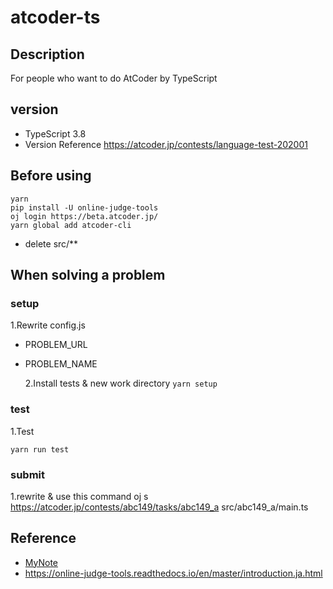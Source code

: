 # atcoder-ts

## Description

For people who want to do AtCoder by TypeScript

## version

- TypeScript 3.8
- Version Reference https://atcoder.jp/contests/language-test-202001

## Before using

```
yarn
pip install -U online-judge-tools
oj login https://beta.atcoder.jp/
yarn global add atcoder-cli
```

- delete src/\*\*

## When solving a problem

### setup

1.Rewrite config.js

- PROBLEM_URL
- PROBLEM_NAME

  2.Install tests & new work directory
  `yarn setup`

### test

1.Test

`yarn run test`

### submit

1.rewrite & use this command
oj s https://atcoder.jp/contests/abc149/tasks/abc149_a src/abc149_a/main.ts

## Reference

- [MyNote](https://scrapbox.io/kii-cafe/setup_AtCoder)
- https://online-judge-tools.readthedocs.io/en/master/introduction.ja.html
